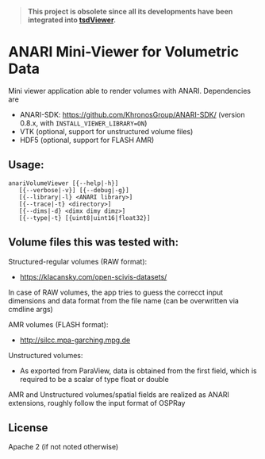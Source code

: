 > **This project is obsolete since all its developments have been integrated into [tsdViewer](https://github.com/NVIDIA/VisRTX/tree/next_release/tsd/apps/interactive/viewer).**

# ANARI Mini-Viewer for Volumetric Data

Mini viewer application able to render volumes with ANARI. Dependencies are

- ANARI-SDK: https://github.com/KhronosGroup/ANARI-SDK/ (version 0.8.x, with
`INSTALL_VIEWER_LIBRARY=ON`)
- VTK (optional, support for unstructured volume files)
- HDF5 (optional, support for FLASH AMR)

## Usage:

```
anariVolumeViewer [{--help|-h}]
   [{--verbose|-v}] [{--debug|-g}]
   [{--library|-l} <ANARI library>]
   [{--trace|-t} <directory>]
   [{--dims|-d} <dimx dimy dimz>]
   [{--type|-t} [{uint8|uint16|float32}]
```

## Volume files this was tested with:

Structured-regular volumes (RAW format):
- https://klacansky.com/open-scivis-datasets/

In case of RAW volumes, the app tries to guess the correcct input dimensions
and data format from the file name (can be overwritten via cmdline args)

AMR volumes (FLASH format):
- http://silcc.mpa-garching.mpg.de


Unstructured volumes:
- As exported from ParaView, data is obtained from the first field, which is
  required to be a scalar of type float or double

AMR and Unstructured volumes/spatial fields are realized as ANARI extensions,
roughly follow the input format of OSPRay

## License

Apache 2 (if not noted otherwise)
